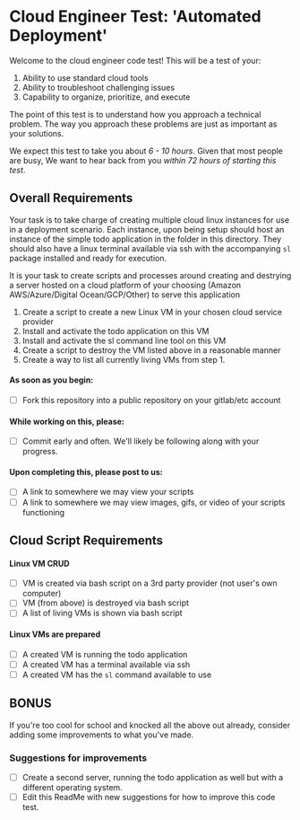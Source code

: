 # Cloud Engineer Test: 'Automated Deployment'

Welcome to the cloud engineer code test! This will be a test of your:
1. Ability to use standard cloud tools
2. Ability to troubleshoot challenging issues
3. Capability to organize, prioritize, and execute

The point of this test is to understand how you approach a technical problem. The way you approach these problems are just as important as your solutions.

We expect this test to take you about *6 - 10 hours*. Given that most people are busy, We want to hear back from you *within 72 hours of starting this test*.

## Overall Requirements

Your task is to take charge of creating multiple cloud linux instances for use in a deployment scenario. Each instance, upon being setup should host an instance of the simple todo application in the folder in this directory. They should also have a linux terminal available via ssh with the accompanying `sl` package installed and ready for execution.

It is your task to create scripts and processes around creating and destrying a server hosted on a cloud platform of your choosing (Amazon AWS/Azure/Digital Ocean/GCP/Other) to serve this application

1. Create a script to create a new Linux VM in your chosen cloud service provider
2. Install and activate the todo application on this VM
3. Install and activate the sl command line tool on this VM
4. Create a script to destroy the VM listed above in a reasonable manner
5. Create a way to list all currently living VMs from step 1.

#### As soon as you begin:
* [ ] Fork this repository into a public repository on your gitlab/etc account

#### While working on this, please:
* [ ] Commit early and often. We'll likely be following along with your progress.

#### Upon completing this, please post to us:
* [ ] A link to somewhere we may view your scripts
* [ ] A link to somewhere we may view images, gifs, or video of your scripts functioning

## Cloud Script Requirements

#### Linux VM CRUD
* [ ] VM is created via bash script on a 3rd party provider (not user's own computer)
* [ ] VM (from above) is destroyed via bash script
* [ ] A list of living VMs is shown via bash script

#### Linux VMs are prepared
* [ ] A created VM is running the todo application
* [ ] A created VM has a terminal available via ssh
* [ ] A created VM has the `sl` command available to use

## BONUS

If you're too cool for school and knocked all the above out already, consider adding some improvements to what you've made.

### Suggestions for improvements
* [ ] Create a second server, running the todo application as well but with a different operating system.
* [ ] Edit this ReadMe with new suggestions for how to improve this code test.
